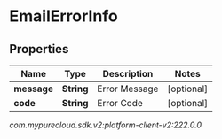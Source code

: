 # EmailErrorInfo


## Properties

| Name | Type | Description | Notes |
| ------------ | ------------- | ------------- | ------------- |
| **message** | **String** | Error Message |  [optional] |
| **code** | **String** | Error Code |  [optional] |




_com.mypurecloud.sdk.v2:platform-client-v2:222.0.0_
